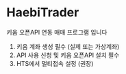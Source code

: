 # HaebiTrader

키움 오픈API 연동 매매 프로그램 입니다

1. 키움 계좌 생성 필수 (실제 또는 가상계좌)
2. API 사용 신청 및 키움 오픈API 설치 필수
3. HTS에서 멀티접속 설정 (권장)
